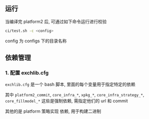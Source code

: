 ## 运行

当编译完 platform2 后, 可通过如下命令运行进行校验

```bash
ci/test.sh -c <config>
```

config 为 configs 下的目录名称

## 依赖管理

### 1. 配置 exchlib.cfg

`exchlib.cfg` 是一个 bash 脚本, 里面的每个变量用于指定特定的依赖

其中 `platform2_commit`, `core_infra_*`, `xpkg_*`, `core_infra_strategy_*`, `core_fillmodel_*`  这些是强制依赖, 需指定他们的 url 和 commit

其他的是 platform 策略实现 依赖, 用于构建二进制